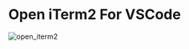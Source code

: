 # Open iTerm2 For VSCode

![open_iterm2](https://raw.githubusercontent.com/mushanshitiancai/vscode-open-iterm2/master/res/img1.png)